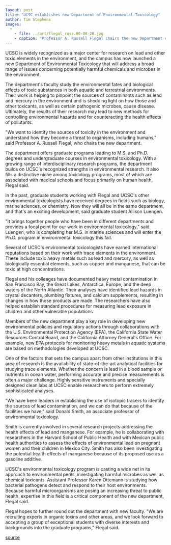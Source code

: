 ```yaml
---
layout: post
title: "UCSC establishes new Department of Environmental Toxicology"
author: Tim Stephens
images:
  -
    - file: ../art/flegal_russ.00-08-28.jpg
    - caption: "Professor A. Russell Flegal chairs the new Department of Environmental Toxicology Photo: Don Harris"
---
```


UCSC is widely recognized as a major center for research on lead and other toxic elements in the environment, and the campus has now launched a new Department of Environmental Toxicology that will address a broad range of issues concerning potentially harmful chemicals and microbes in the environment.

The department's faculty study the environmental fates and biological effects of toxic substances in both aquatic and terrestrial environments. Their work is helping to pinpoint the sources of contaminants such as lead and mercury in the environment and is shedding light on how those and other toxicants, as well as certain pathogenic microbes, cause disease. Ultimately, the results of their research may lead to new methods for controlling environmental hazards and for counteracting the health effects of pollutants.  
  
"We want to identify the sources of toxicity in the environment and understand how they become a threat to organisms, including humans," said Professor A. Russell Flegal, who chairs the new department.  
  
The department offers graduate programs leading to M.S. and Ph.D. degrees and undergraduate courses in environmental toxicology. With a growing range of interdisciplinary research programs, the department builds on UCSC's recognized strengths in environmental research. It also fills a distinctive niche among toxicology programs, most of which are associated with medical schools and focus primarily on human health, Flegal said.  
  
In the past, graduate students working with Flegal and UCSC's other environmental toxicologists have received degrees in fields such as biology, marine sciences, or chemistry. Now they will all be in the same department, and that's an exciting development, said graduate student Allison Luengen.  
  
"It brings together people who have been in different departments and provides a focal point for our work in environmental toxicology," said Luengen, who is completing her M.S. in marine sciences and will enter the Ph.D. program in environmental toxicology this fall.  
  
Several of UCSC's environmental toxicologists have earned international reputations based on their work with trace elements in the environment. These include toxic heavy metals such as lead and mercury, as well as biologically essential elements, such as copper and manganese, that can be toxic at high concentrations.   
  
Flegal and his colleages have documented heavy metal contamination in San Francisco Bay, the Great Lakes, Antarctica, Europe, and the deep waters of the North Atlantic. Their analyses have identified lead hazards in crystal decanters, plumbing fixtures, and calcium supplements, resulting in changes in how those products are made. The researchers have also helped establish standard procedures for measuring lead exposure in children and other vulnerable populations.   
  
Members of the new department play a key role in developing new environmental policies and regulatory actions through collaborations with the U.S. Environmental Protection Agency (EPA), the California State Water Resources Control Board, and the California Attorney General's Office. For example, new EPA protocols for monitoring heavy metals in aquatic systems are based on methodologies developed at UCSC.  
  
One of the factors that sets the campus apart from other institutions in this area of research is the availability of state-of-the-art analytical facilities for studying trace elements. Whether the concern is lead in a blood sample or nutrients in ocean water, performing accurate and precise measurements is often a major challenge. Highly sensitive instruments and specially designed clean labs at UCSC enable researchers to perform extremely sophisticated analyses.  
  
"We have been leaders in establishing the use of isotopic tracers to identify the sources of lead contamination, and we can do that because of the facilities we have," said Donald Smith, an associate professor of environmental toxicology.   
  
Smith is currently involved in several research projects addressing the health effects of lead and manganese. For example, he is collaborating with researchers in the Harvard School of Public Health and with Mexican public health authorities to assess the effects of environmental lead on pregnant women and their children in Mexico City. Smith has also been investigating the potential health effects of manganese because of its proposed use as a gasoline additive.  
  
UCSC's environmental toxicology program is casting a wide net in its approach to environmental perils, investigating harmful microbes as well as chemical toxicants. Assistant Professor Karen Ottemann is studying how bacterial pathogens detect and respond to their host environments. Because harmful microorganisms are posing an increasing threat to public health, expertise in this field is a critical component of the new department, Flegal said.  
  
Flegal hopes to further round out the department with new faculty. "We are recruiting experts in organic toxins and other areas, and we look forward to accepting a group of exceptional students with diverse interests and backgrounds into the graduate programs," Flegal said.  
  

[source](http://www1.ucsc.edu/currents/00-01/08-28/etox.html "Permalink to etox")
